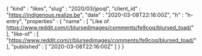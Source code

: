 {
  "kind" : "likes",
  "slug" : "2020/03/jpoql",
  "client_id" : "https://indigenous.realize.be",
  "date" : "2020-03-08T22:16:00Z",
  "h" : "h-entry",
  "properties" : {
    "name" : [ "Like of https://www.reddit.com/r/blursedimages/comments/fe9coq/blursed_toad/" ],
    "like-of" : [ "https://www.reddit.com/r/blursedimages/comments/fe9coq/blursed_toad/" ],
    "published" : [ "2020-03-08T22:16:00Z" ]
  }
}
